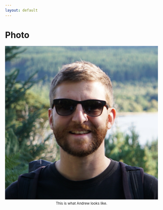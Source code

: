 ```yaml
---
layout: default
---
```


# Photo 

<img src="/assets/img/andrew.jpeg" alt="A picture of Andrew wearing sunglasses with blurry trees behind him">
<center><small>This is what Andrew looks like.</small></center>